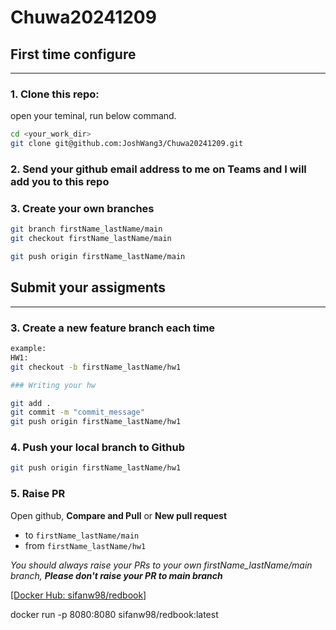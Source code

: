 # Chuwa20241209



## First time configure

---

### 1. Clone this repo:

open your teminal, run below command.

```bash
cd <your_work_dir>
git clone git@github.com:JoshWang3/Chuwa20241209.git
```

### 2. Send your github email address to me on Teams and I will add you to this repo



### 3. Create your own branches

```bash
git branch firstName_lastName/main
git checkout firstName_lastName/main

git push origin firstName_lastName/main
```



## Submit your assigments

---

### 3. Create a new feature branch each time

```bash
example: 
HW1:
git checkout -b firstName_lastName/hw1

### Writing your hw

git add .
git commit -m "commit_message"
git push origin firstName_lastName/hw1
```



### 4. Push your local branch to Github

```bash
git push origin firstName_lastName/hw1
```



### 5. Raise PR

Open github, **Compare and Pull** or **New pull request**

- to `firstName_lastName/main`
- from `firstName_lastName/hw1`

*You should always raise your PRs to your own firstName_lastName/main branch, **Please don't raise your PR to main branch***


[[Docker Hub: sifanw98/redbook]](https://hub.docker.com/layers/sifanw98/redbook/)

docker run -p 8080:8080 sifanw98/redbook:latest
